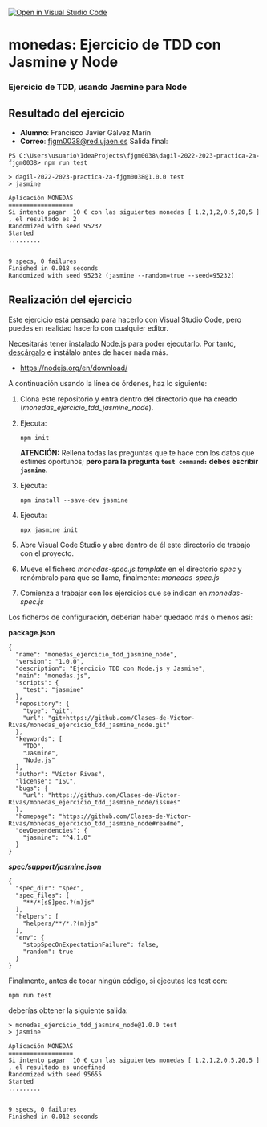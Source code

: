 [![Open in Visual Studio Code](https://classroom.github.com/assets/open-in-vscode-c66648af7eb3fe8bc4f294546bfd86ef473780cde1dea487d3c4ff354943c9ae.svg)](https://classroom.github.com/online_ide?assignment_repo_id=10129017&assignment_repo_type=AssignmentRepo)
# monedas: Ejercicio de TDD con Jasmine y Node
### Ejercicio de TDD, usando Jasmine para Node


## Resultado del ejercicio
* **Alumno**: Francisco Javier Gálvez Marín
* **Correo**: fjgm0038@red.ujaen.es
Salida final:

```
PS C:\Users\usuario\IdeaProjects\fjgm0038\dagil-2022-2023-practica-2a-fjgm0038> npm run test

> dagil-2022-2023-practica-2a-fjgm0038@1.0.0 test
> jasmine

Aplicación MONEDAS
==================
Si intento pagar  10 € con las siguientes monedas [ 1,2,1,2,0.5,20,5 ] , el resultado es 2
Randomized with seed 95232
Started
.........


9 specs, 0 failures
Finished in 0.018 seconds
Randomized with seed 95232 (jasmine --random=true --seed=95232)
```

## Realización del ejercicio
Este ejercicio está pensado para hacerlo con Visual Studio Code, pero puedes en realidad hacerlo con cualquier editor.

Necesitarás tener instalado Node.js para poder ejecutarlo. Por tanto, [descárgalo](https://nodejs.org/en/download/) e instálalo antes de hacer nada más.

* https://nodejs.org/en/download/

A continuación usando la línea de órdenes, haz lo siguiente:

1. Clona este repositorio y entra dentro del directorio que ha creado (*monedas_ejercicio_tdd_jasmine_node*).
   
2. Ejecuta:

    ```npm init```

    **ATENCIÓN:** Rellena todas las preguntas que te hace con los datos que estimes oportunos; **pero para la pregunta ```test command:``` debes escribir ```jasmine```**.

3. Ejecuta: 

    ```npm install --save-dev jasmine```

4. Ejecuta:

    ```npx jasmine init```

5. Abre Visual Code Studio y abre dentro de él este directorio de trabajo con el proyecto.

6. Mueve el fichero *monedas-spec.js.template* en el directorio *spec* y renómbralo para que se llame, finalmente: *monedas-spec.js*
7. Comienza a trabajar con los ejercicios que se indican en *monedas-spec.js*

Los ficheros de configuración, deberían haber quedado más o menos así:

**package.json**

```
{
  "name": "monedas_ejercicio_tdd_jasmine_node",
  "version": "1.0.0",
  "description": "Ejercicio TDD con Node.js y Jasmine",
  "main": "monedas.js",
  "scripts": {
    "test": "jasmine"
  },
  "repository": {
    "type": "git",
    "url": "git+https://github.com/Clases-de-Victor-Rivas/monedas_ejercicio_tdd_jasmine_node.git"
  },
  "keywords": [
    "TDD",
    "Jasmine",
    "Node.js"
  ],
  "author": "Víctor Rivas",
  "license": "ISC",
  "bugs": {
    "url": "https://github.com/Clases-de-Victor-Rivas/monedas_ejercicio_tdd_jasmine_node/issues"
  },
  "homepage": "https://github.com/Clases-de-Victor-Rivas/monedas_ejercicio_tdd_jasmine_node#readme",
  "devDependencies": {
    "jasmine": "^4.1.0"
  }
}

```

***spec/support/jasmine.json***
```
{
  "spec_dir": "spec",
  "spec_files": [
    "**/*[sS]pec.?(m)js"
  ],
  "helpers": [
    "helpers/**/*.?(m)js"
  ],
  "env": {
    "stopSpecOnExpectationFailure": false,
    "random": true
  }
}
```

Finalmente, antes de tocar ningún código, si ejecutas los test con:

```npm run test```

deberías obtener la siguiente salida:
```
> monedas_ejercicio_tdd_jasmine_node@1.0.0 test
> jasmine

Aplicación MONEDAS
==================
Si intento pagar  10 € con las siguientes monedas [ 1,2,1,2,0.5,20,5 ] , el resultado es undefined
Randomized with seed 95655
Started
.........


9 specs, 0 failures
Finished in 0.012 seconds
```
